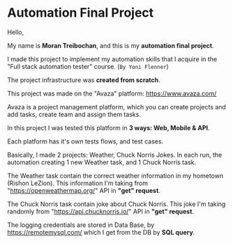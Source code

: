 # Automation Final Project
Hello,

My name is **Moran Treibochan**, and this is my **automation final  project**.

I made this project to implement my automation skills that I acquire in the "Full stack automation tester" course. (`By Yoni Flenner`)

The project infrastructure was **created from scratch**.

This project was made on the "Avaza" platform: https://www.avaza.com/

Avaza is a project management platform, which you can create projects and add tasks, create team and assign them tasks.

In this project I was tested this platform in **3 ways: Web, Mobile & API**.

Each platform has it's own tests flows, and test cases.

Basically, I made 2 projects: Weather, Chuck Norris Jokes.
In each run, the automation creating 1 new Weather task, and 1 Chuck Norris task.

The Weather task contain the correct weather information in my hometown (Rishon LeZion).
This information I'm taking from "https://openweathermap.org/" API in **"get" request**.

The Chuck Norris task contain joke about Chuck Norris.
This joke I'm taking randomly from "https://api.chucknorris.io/" API in **"get" request**.

The logging credentials are stored in Data Base, by https://remotemysql.com/
which I get from the DB by **SQL query**.

